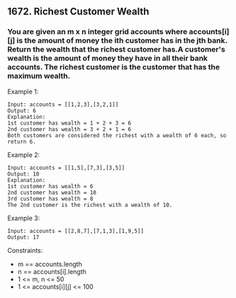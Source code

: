 ## 1672. Richest Customer Wealth

### You are given an m x n integer grid accounts where accounts[i][j] is the amount of money the i​​​​​​​​​​​th​​​​ customer has in the j​​​​​​​​​​​th​​​​ bank. Return the wealth that the richest customer has.A customer's wealth is the amount of money they have in all their bank accounts. The richest customer is the customer that has the maximum wealth.

 

Example 1:
````
Input: accounts = [[1,2,3],[3,2,1]]
Output: 6
Explanation:
1st customer has wealth = 1 + 2 + 3 = 6
2nd customer has wealth = 3 + 2 + 1 = 6
Both customers are considered the richest with a wealth of 6 each, so return 6.
````

Example 2:
````
Input: accounts = [[1,5],[7,3],[3,5]]
Output: 10
Explanation: 
1st customer has wealth = 6
2nd customer has wealth = 10 
3rd customer has wealth = 8
The 2nd customer is the richest with a wealth of 10.
````

Example 3:
````
Input: accounts = [[2,8,7],[7,1,3],[1,9,5]]
Output: 17
```` 

Constraints:

- m == accounts.length
- n == accounts[i].length
- 1 <= m, n <= 50
- 1 <= accounts[i][j] <= 100
